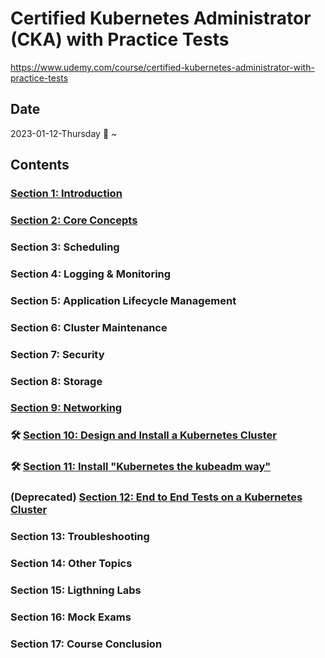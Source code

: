 # Certified Kubernetes Administrator (CKA) with Practice Tests

https://www.udemy.com/course/certified-kubernetes-administrator-with-practice-tests

## Date

2023-01-12-Thursday :sunflower: ~

## Contents

### [Section 1: Introduction](S01_Introduction.md)

### [Section 2: Core Concepts](S02_Core-Concepts.md)

### Section 3: Scheduling

### Section 4: Logging & Monitoring

### Section 5: Application Lifecycle Management

### Section 6: Cluster Maintenance

### Section 7: Security

### Section 8: Storage

### [Section 9: Networking](S09_Networking.md)

### :hammer_and_wrench: [Section 10: Design and Install a Kubernetes Cluster](S10_Design-and-Install-a-Kubernetes-Cluster.md)

### :hammer_and_wrench: [Section 11: Install "Kubernetes the kubeadm way"](S11_Install-Kubernetes-the-kubeadm-way.md)

### (Deprecated) [Section 12: End to End Tests on a Kubernetes Cluster](S12_End-to-End-Tests-on-a-Kubernetes-Cluster.md)

### Section 13: Troubleshooting

### Section 14: Other Topics

### Section 15: Ligthning Labs

### Section 16: Mock Exams

### Section 17: Course Conclusion
